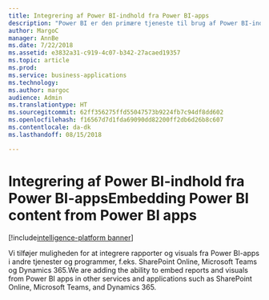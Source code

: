 ```yaml
---
title: Integrering af Power BI-indhold fra Power BI-apps
description: "Power BI er den primære tjeneste til brug af Power BI-indhold, der stammer fra Power BI-apps."
author: MargoC
manager: AnnBe
ms.date: 7/22/2018
ms.assetid: e3832a31-c919-4c07-b342-27acaed19357
ms.topic: article
ms.prod: 
ms.service: business-applications
ms.technology: 
ms.author: margoc
audience: Admin
ms.translationtype: HT
ms.sourcegitcommit: 62ff356275ffd55047573b9224fb7c94df8dd602
ms.openlocfilehash: f16567d7d1fda69090dd82200ff2db6d26b8c607
ms.contentlocale: da-dk
ms.lasthandoff: 08/15/2018

---
```

# <a name="embedding-power-bi-content-from-power-bi-apps"></a><span data-ttu-id="9fd37-103">Integrering af Power BI-indhold fra Power BI-apps</span><span class="sxs-lookup"><span data-stu-id="9fd37-103">Embedding Power BI content from Power BI apps</span></span>

[!include[intelligence-platform banner](../../includes/intelligence-platform.md)]



<span data-ttu-id="9fd37-104">Vi tilføjer muligheden for at integrere rapporter og visuals fra Power BI-apps i andre tjenester og programmer, f.eks. SharePoint Online, Microsoft Teams og Dynamics 365.</span><span class="sxs-lookup"><span data-stu-id="9fd37-104">We are adding the ability to embed reports and visuals from Power BI apps in other services and applications such as SharePoint Online, Microsoft Teams, and Dynamics 365.</span></span> 

